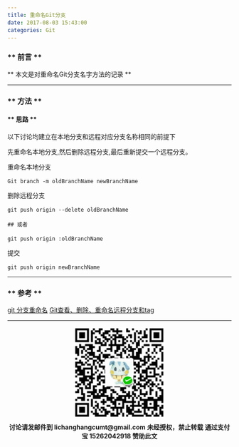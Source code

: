 ```yaml
---
title: 重命名Git分支
date: 2017-08-03 15:43:00
categories: Git
---
```


### ** 前言 **

** 本文是对重命名Git分支名字方法的记录 **

************
### ** 方法 **

#### ** 思路 **

以下讨论均建立在本地分支和远程对应分支名称相同的前提下

<span class="under0">先重命名本地分支,然后删除远程分支,最后重新提交一个远程分支。</span>

重命名本地分支
```
Git branch -m oldBranchName newBranchName

```

删除远程分支

```
git push origin --delete oldBranchName

## 或者

git push origin :oldBranchName

```

提交
```
git push origin newBranchName
```

************

### ** 参考 **

[ git 分支重命名](http://blog.csdn.net/yy20071313/article/details/49930493)
[Git查看、删除、重命名远程分支和tag](https://blog.zengrong.net/post/1746.html)

************
<div width="100%" align="center"><img src="/img/wx.png" alt="微信赞助二维码"></div></div>
<p style="margin-top: 0.4em; text-align: center">
      <b style="font-size: 1em;">讨论请发邮件到 lichanghangcumt@gmail.com</b>
      <b style="font-size: 1em;">未经授权，禁止转载</b>
      <b style="font-size: 1em;">通过支付宝 15262042918 赞助此文</b>
 </p>
